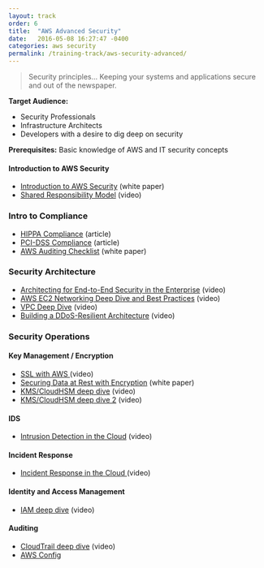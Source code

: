 ```yaml
---
layout: track
order: 6
title:  "AWS Advanced Security"
date:   2016-05-08 16:27:47 -0400
categories: aws security
permalink: /training-track/aws-security-advanced/
---
```


> Security principles... Keeping your systems and applications secure and out of the newspaper.

**Target Audience:**

* Security Professionals
* Infrastructure Architects
* Developers with a desire to dig deep on security

**Prerequisites:** Basic knowledge of AWS and IT security concepts

#### Introduction to AWS Security
* [Introduction to AWS Security](https://d0.awsstatic.com/whitepapers/Security/Intro_to_AWS_Security.pdf) (white paper)
* [Shared Responsibility Model](https://www.youtube.com/watch?v=U632-ND7dKQ) (video)

### Intro to Compliance
* [HIPPA Compliance](https://aws.amazon.com/compliance/hipaa-compliance/) (article)
* [PCI-DSS Compliance](https://aws.amazon.com/compliance/pci-dss-level-1-faqs/) (article)
* [AWS Auditing Checklist](https://d0.awsstatic.com/whitepapers/compliance/AWS_Auditing_Security_Checklist.pdf) (white paper)

### Security Architecture
* [Architecting for End-to-End Security in the Enterprise](https://www.youtube.com/watch?v=IT-krK_wI3o) (video)
* [AWS EC2 Networking Deep Dive and Best Practices](https://www.youtube.com/watch?v=nzSrRvADh6g) (video)
* [VPC Deep Dive](https://www.youtube.com/watch?v=HexrVfuIY1k) (video)
* [Building a DDoS-Resilient Architecture](https://www.youtube.com/watch?v=OT2y3DzMEmQ) (video)

### Security Operations

#### Key Management / Encryption
* [SSL with AWS ](https://www.youtube.com/watch?v=8AODa_AazY4) (video)
* [Securing Data at Rest with Encryption](http://media.amazonwebservices.com/AWS_Securing_Data_at_Rest_with_Encryption.pdf) (white paper)
* [KMS/CloudHSM deep dive](https://www.youtube.com/watch?v=bqIYI3mDsd4) (video)
* [KMS/CloudHSM deep dive 2](https://www.youtube.com/watch?v=bqIYI3mDsd4) (video)

#### IDS
* [Intrusion Detection in the Cloud](https://www.youtube.com/watch?v=WUQNeMhkaco) (video)

#### Incident Response
* [Incident Response in the Cloud ](https://www.youtube.com/watch?v=nzSrRvADh6g) (video)

#### Identity and Access Management
* [IAM deep dive](https://www.youtube.com/watch?v=Y3uSYpFJVvQ) (video)

#### Auditing
* [CloudTrail deep dive](https://www.youtube.com/watch?v=BJprWgompq0) (video)
* [AWS Config](http://aws.amazon.com/config/)

